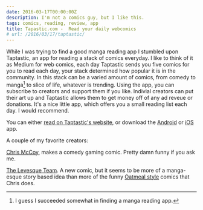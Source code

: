```yaml
---
date: 2016-03-17T00:00:00Z
description: I'm not a comics guy, but I like this.
tags: comics, reading, review, app
title: Tapastic.com -  Read your daily webcomics
# url: /2016/03/17/taptastic/
---
```


While I was trying to find a good manga reading app I stumbled upon Taptastic, an app for reading a stack of comics everyday. I like to think of it as Medium for web comics, each day Taptastic sends you five comics for you to read each day, your stack determined how popular it is in the community. In this stack can be a varied amount of comics, from comedy to manga[^1] to slice of life, whatever is trending. Using the app, you can subscribe to creators and support them if you like. Indivial creators can put their art up and Taptastic allows them to get money off of any ad reveue or donations. It's a nice little app, which offers you a small reading list each day. I would recommend. 

You can either [read on Taptastic's website](http://tapastic.com/), or download the [Android](https://play.google.com/store/apps/details?id=com.tapastic) or [iOS](https://itunes.apple.com/us/app/tapastic/id578836126?mt=8) app.

A couple of my favorite creators:

[Chris McCoy](http://tapastic.com/EndangeredComic), makes a comedy gaming comic. Pretty damn funny if you ask me.

[The Levesque Team](http://tapastic.com/projectlevesque). A new comic, but it seems to be more of a manga-esque story based idea than more of the funny [Oatmeal style](http://theoatmeal.com/) comics that Chris does.

[^1]: I guess I succeeded somewhat in finding a manga reading app.
